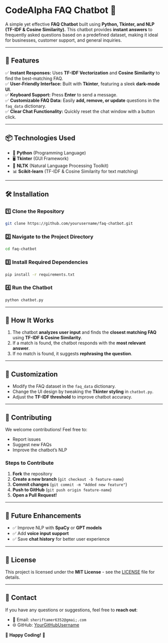 # CodeAlpha FAQ Chatbot 🤖

A simple yet effective **FAQ Chatbot** built using **Python, Tkinter, and NLP (TF-IDF & Cosine Similarity).** This chatbot provides **instant answers** to frequently asked questions based on a predefined dataset, making it ideal for businesses, customer support, and general inquiries.

---

## 🚀 Features
✅ **Instant Responses:** Uses **TF-IDF Vectorization** and **Cosine Similarity** to find the best-matching FAQ.  
✅ **User-Friendly Interface:** Built with **Tkinter**, featuring a sleek **dark-mode UI**.  
✅ **Keyboard Support:** Press **Enter** to send a message.  
✅ **Customizable FAQ Data:** Easily **add, remove, or update** questions in the `faq_data` dictionary.  
✅ **Clear Chat Functionality:** Quickly reset the chat window with a button click.  

---

## 📦 Technologies Used
- 🐍 **Python** (Programming Language)
- 🖥 **Tkinter** (GUI Framework)
- 🧠 **NLTK** (Natural Language Processing Toolkit)
- 📊 **Scikit-learn** (TF-IDF & Cosine Similarity for text matching)

---

## 🛠 Installation

### 1️⃣ Clone the Repository
```sh
git clone https://github.com/yourusername/faq-chatbot.git
```

### 2️⃣ Navigate to the Project Directory
```sh
cd faq-chatbot
```

### 3️⃣ Install Required Dependencies
```sh
pip install -r requirements.txt
```

### 4️⃣ Run the Chatbot
```sh
python chatbot.py
```

---



## 🧐 How It Works
1. The chatbot **analyzes user input** and finds the **closest matching FAQ** using **TF-IDF & Cosine Similarity**.
2. If a match is found, the chatbot responds with the **most relevant answer**.
3. If no match is found, it suggests **rephrasing the question**.

---

## 🎨 Customization
- Modify the FAQ dataset in the `faq_data` dictionary.
- Change the UI design by tweaking the **Tkinter styling** in `chatbot.py`.
- Adjust the **TF-IDF threshold** to improve chatbot accuracy.

---

## 🤝 Contributing
We welcome contributions! Feel free to:
- Report issues
- Suggest new FAQs
- Improve the chatbot’s NLP

### Steps to Contribute
1. **Fork** the repository
2. **Create a new branch** (`git checkout -b feature-name`)
3. **Commit changes** (`git commit -m "Added new feature"`)
4. **Push to GitHub** (`git push origin feature-name`)
5. **Open a Pull Request!**

---

## 🔮 Future Enhancements
- ✅ Improve NLP with **SpaCy** or **GPT models**
- ✅ Add **voice input support**
- ✅ Save **chat history** for better user experience

---

## 📜 License
This project is licensed under the **MIT License** - see the [LICENSE](LICENSE) file for details.

---

## 📧 Contact
If you have any questions or suggestions, feel free to **reach out**:
- 📩 Email: `sheriftamer6352@gmai;.com`
- 🌐 GitHub: [YourGitHubUsername](https://github.com/sherrif001)

🚀 **Happy Coding!** 🎉

